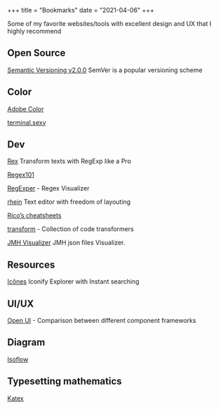 +++
title = "Bookmarks"
date = "2021-04-06"
+++

Some of my favorite websites/tools with excellent design and UX that I highly recommend

## Open Source

[Semantic Versioning v2.0.0](https://semver.org/spec/v2.0.0.html) SemVer is a popular versioning scheme 

## Color

[Adobe Color](https://color.adobe.com/)

[terminal.sexy](https://terminal.sexy/)

## Dev

[Rex](https://rex.antfu.me/) Transform texts with RegExp like a Pro

[Regex101](https://regex101.com/)

[RegExper](https://regexper.com/) - Regex Visualizer

[rhein](https://rhein.netlify.app) Text editor with freedom of layouting

[Rico’s cheatsheets](https://devhints.io/)

[transform](https://transform.tools/) - Collection of code transformers

[JMH Visualizer](https://jmh.morethan.io/) JMH json files Visualizer.

## Resources

[Icônes](https://icones.netlify.app/) Iconify Explorer with Instant searching

## UI/UX

[Open UI](https://open-ui.org/) - Comparison between different component frameworks

## Diagram

[Isoflow](https://isoflow.io/)

## Typesetting mathematics

[Katex](https://katex.org/docs/supported.html)
